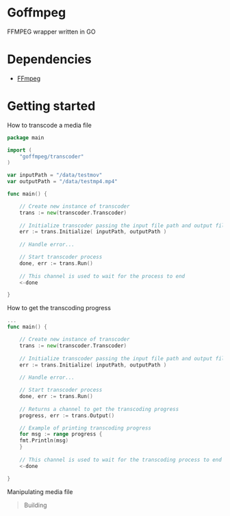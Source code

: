 # Goffmpeg
FFMPEG wrapper written in GO


# Dependencies
- [FFmpeg](https://www.ffmpeg.org/)

# Getting started
How to transcode a media file
```go
package main

import (
    "goffmpeg/transcoder"
)

var inputPath = "/data/testmov"
var outputPath = "/data/testmp4.mp4"

func main() {

    // Create new instance of transcoder
    trans := new(transcoder.Transcoder)
	
    // Initialize transcoder passing the input file path and output file path
    err := trans.Initialize( inputPath, outputPath )
    
    // Handle error...

    // Start transcoder process
    done, err := trans.Run()
	
    // This channel is used to wait for the process to end
    <-done

}
```
How to get the transcoding progress
```go
...
func main() {

    // Create new instance of transcoder
    trans := new(transcoder.Transcoder)
	
    // Initialize transcoder passing the input file path and output file path
    err := trans.Initialize( inputPath, outputPath )
    
    // Handle error...

    // Start transcoder process
    done, err := trans.Run()
	
    // Returns a channel to get the transcoding progress
    progress, err := trans.Output()

    // Example of printing transcoding progress
    for msg := range progress {
	fmt.Println(msg)
    }
	
    // This channel is used to wait for the transcoding process to end
    <-done

}
```
Manipulating media file
> Building
